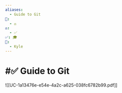 ```yaml
---
aliases:
  - Guide to Git
📁:
  - ⚖️
⚖️:
  - ✅
✅: 🎓
👤:
  - Kyle
---
```

# #✅ Guide to Git

![[UC-1a13476e-e54e-4a2c-a625-038fc6782b99.pdf]]